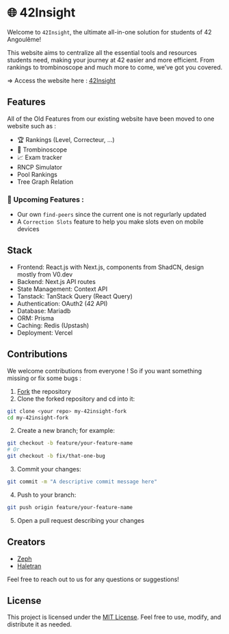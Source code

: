 # 🌐 42Insight

Welcome to `42Insight`, the ultimate all-in-one solution for students of 42 Angoulême! 

This website aims to centralize all the essential tools and resources students need, making your journey at 42 easier and more efficient. From rankings to trombinoscope and much more to come, we’ve got you covered.

=> Access the website here : [42Insight](https://www.42insight.tech/)

## Features

All of the Old Features from our existing website have been moved to one website such as :

- 🏆 Rankings (Level, Correcteur, ...)
- 👥 Trombinoscope
- 📈 Exam tracker
- RNCP Simulator
- Pool Rankings
- Tree Graph Relation

### 🚀 Upcoming Features : 

- Our own `find-peers` since the current one is not regurlarly updated
- A `Correction Slots` feature to help you make slots even on mobile devices

## Stack

- Frontend: React.js with Next.js, components from ShadCN, design mostly from V0.dev
- Backend: Next.js API routes
- State Management: Context API
- Tanstack: TanStack Query (React Query)
- Authentication: OAuth2 (42 API)
- Database: Mariadb
- ORM: Prisma
- Caching: Redis (Upstash)
- Deployment: Vercel

## Contributions

We welcome contributions from everyone ! So if you want something missing or fix some bugs : 

1. [Fork](https://github.com/fZpHr/42insight/fork) the repository
2. Clone the forked repository and cd into it:
```bash
git clone <your repo> my-42insight-fork
cd my-42insight-fork
```
2. Create a new branch; for example:
```bash
git checkout -b feature/your-feature-name
# Or
git checkout -b fix/that-one-bug
```
3. Commit your changes:
```bash
git commit -m "A descriptive commit message here"
```
4. Push to your branch:
```bash
git push origin feature/your-feature-name
```
5. Open a pull request describing your changes

## Creators

- [Zeph](https://github.com/fZpHr)
- [Haletran](https://github.com/Haletran)

Feel free to reach out to us for any questions or suggestions!

## License

This project is licensed under the [MIT License](LICENSE). Feel free to use, modify, and distribute it as needed.
